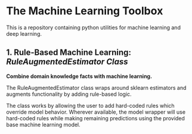 # The Machine Learning Toolbox

This is a repository containing python utilities for machine learning and deep learning. 

## 1. Rule-Based Machine Learning: *RuleAugmentedEstimator Class*

**Combine domain knowledge facts with machine learning.**

The RuleAugmentedEstimator class wraps around sklearn estimators and augments functionality by adding rule-based logic.

The class works by allowing the user to add hard-coded rules which override model behavior.
Wherever available, the model wrapper will use hard-coded rules while making remaining predictions using the provided base machine learning model.
